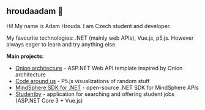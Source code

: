 ## hroudaadam 🐢

Hi! My name is Adam Hrouda. I am Czech student and developer.

My favourite technologies: .NET (mainly web APIs), Vue.js, p5.js. However always eager to learn and try anything else.

**Main projects:**
- [Onion architecture](https://github.com/hroudaadam/onion-architecture) - ASP.NET Web API template inspired by Onion architecture
- [Code around us](https://github.com/hroudaadam/code-around-us) - P5.js visualizations of random stuff
- [MindSphere SDK for .NET](https://github.com/hroudaadam/mindsphere-sdk-dotnet) - open-source .NET SDK for MindSphere APIs
- [Studentby](https://github.com/hroudaadam/studentby) - application for searching and offering student jobs (ASP.NET Core 3 + Vue.js)
